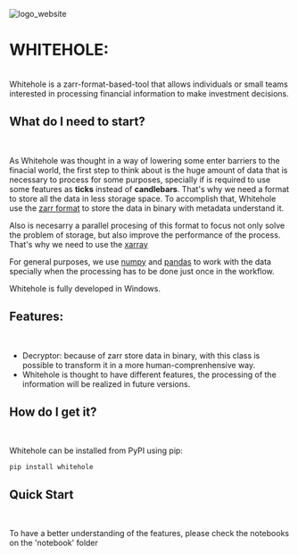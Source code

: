 ![logo_website](https://user-images.githubusercontent.com/49825286/90585259-06971800-e19a-11ea-88e2-c4866aa8caaf.png)
# WHITEHOLE: 
<br />
Whitehole is a zarr-format-based-tool that allows individuals or small teams interested in processing financial information to make investment decisions.


## What do I need to start?
<br />

As Whitehole was thought in a way of lowering some enter barriers to the finacial world, the first step to think about is the huge amount of data that is necessary to process for some purposes, specially if is required to use some features as **ticks** instead of **candlebars**. That's why we need a format to store all the data in less storage space. To accomplish that, Whitehole use the [zarr format](https://github.com/zarr-developers/zarr-python) to store the data in binary with metadata understand it. 

Also is necesarry a parallel procesing of this format to focus not only solve the problem of storage, but also improve the performance of the process. That's why we need to use the [xarray](https://github.com/pydata/xarray)

For general purposes, we use [numpy](https://github.com/numpy/numpy/blob/master/README.md) and [pandas](https://github.com/pandas-dev/pandas) to work with the data specially when the processing has to be done just once in the workflow.

Whitehole is fully developed in Windows.


## Features:
<br />

* Decryptor: because of zarr store data in binary, with this class is possible to transform it in a more human-comprenhensive way.
* Whitehole is thought to have different features, the processing of the information will be realized in future versions.

## How do I get it?
<br />

Whitehole can be installed from PyPI using pip:
```
pip install whitehole
```


## Quick Start
<br />

To have a better understanding of the features, please check the notebooks on the 'notebook' folder
